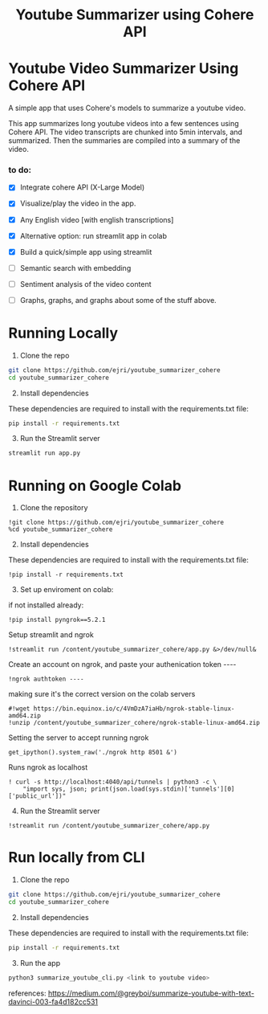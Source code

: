 <h1 align="center">
Youtube Summarizer using Cohere API 
</h1>


# Youtube Video Summarizer Using Cohere API

A simple app that uses Cohere's models to summarize a youtube video.

This app summarizes long youtube videos into a few sentences using Cohere API. The video transcripts are chunked into 5min intervals, and summarized.
Then the summaries are compiled into a summary of the video.


### to do:

- [x] Integrate cohere API (X-Large Model)
- [x] Visualize/play the video in the app. 
- [x] Any English video [with english transcriptions]
- [x] Alternative option: run streamlit app in colab
- [x] Build a quick/simple app using streamlit
- [ ] Semantic search with embedding
- [ ] Sentiment analysis of the video content
- [ ] Graphs, graphs, and graphs about some of the stuff above.


# Running Locally

1. Clone the repo

```bash
git clone https://github.com/ejri/youtube_summarizer_cohere
cd youtube_summarizer_cohere
```
2. Install dependencies

These dependencies are required to install with the requirements.txt file:

``` bash
pip install -r requirements.txt
```

3. Run the Streamlit server

```bash
streamlit run app.py
```

# Running on Google Colab

1. Clone the repository

```
!git clone https://github.com/ejri/youtube_summarizer_cohere
%cd youtube_summarizer_cohere
```
2. Install dependencies

These dependencies are required to install with the requirements.txt file:

``` 
!pip install -r requirements.txt
```

3. Set up enviroment on colab:

if not installed already: 
```
!pip install pyngrok==5.2.1
```

Setup streamlit and ngrok
```
!streamlit run /content/youtube_summarizer_cohere/app.py &>/dev/null&
```

Create an account on ngrok, and paste your authenication token ----
```
!ngrok authtoken ----
```

making sure it's the correct version on the colab servers
```
#!wget https://bin.equinox.io/c/4VmDzA7iaHb/ngrok-stable-linux-amd64.zip
!unzip /content/youtube_summarizer_cohere/ngrok-stable-linux-amd64.zip
```

Setting the server to accept running ngrok
```
get_ipython().system_raw('./ngrok http 8501 &')
```

Runs ngrok as localhost
```
! curl -s http://localhost:4040/api/tunnels | python3 -c \
    "import sys, json; print(json.load(sys.stdin)['tunnels'][0]['public_url'])"
```

4. Run the Streamlit server

```
!streamlit run /content/youtube_summarizer_cohere/app.py
```

# Run locally from CLI

1. Clone the repo

```bash
git clone https://github.com/ejri/youtube_summarizer_cohere
cd youtube_summarizer_cohere
```
2. Install dependencies

These dependencies are required to install with the requirements.txt file:

``` bash
pip install -r requirements.txt
```

3. Run the app

```bash
python3 summarize_youtube_cli.py <link to youtube video>
```

references:
https://medium.com/@greyboi/summarize-youtube-with-text-davinci-003-fa4d182cc531
